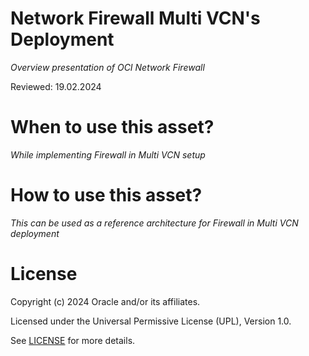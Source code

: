 # Network Firewall Multi VCN's Deployment
 
*Overview presentation of OCI Network Firewall*
 
Reviewed: 19.02.2024

# When to use this asset?
 
*While implementing Firewall in Multi VCN setup*
 
# How to use this asset?
 
*This can be used as a reference architecture for Firewall in Multi VCN deployment*
 
# License

Copyright (c) 2024 Oracle and/or its affiliates.

Licensed under the Universal Permissive License (UPL), Version 1.0.

See [LICENSE](https://github.com/oracle-devrel/technology-engineering/blob/main/LICENSE) for more details.
